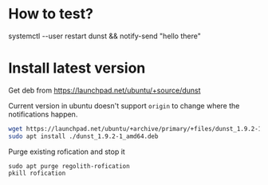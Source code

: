 # How to test?

systemctl --user restart dunst && notify-send "hello there"

# Install latest version 

Get deb from https://launchpad.net/ubuntu/+source/dunst

Current version in ubuntu doesn't support `origin` to change where the notifications happen.

```bash
wget https://launchpad.net/ubuntu/+archive/primary/+files/dunst_1.9.2-1_amd64.deb
sudo apt install ./dunst_1.9.2-1_amd64.deb 
```

Purge existing rofication and stop it

```
sudo apt purge regolith-rofication
pkill rofication
```